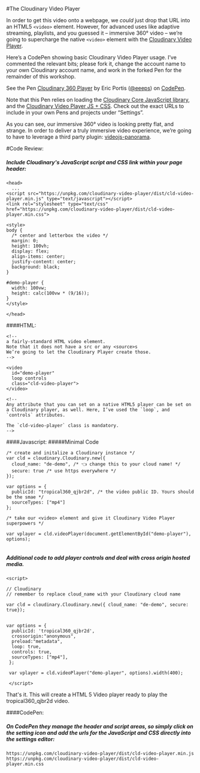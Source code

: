 #The Cloudinary Video Player

In order to get this video onto a webpage, we *could* just drop that URL into an HTML5 `<video>` element. However, for advanced uses like adaptive streaming, playlists, and you guessed it – immersive 360° video – we’re going to supercharge the native `<video>` element with the [Cloudinary Video Player](https://demo.cloudinary.com/video-player/).

Here’s a CodePen showing basic Cloudinary Video Player usage. I’ve commented the relevant bits; please fork it, change the account name to your own Cloudinary account name, and work in the forked Pen for the remainder of this workshop.

<p data-height="513" data-theme-id="0" data-slug-hash="pawpVM" data-default-tab="js,result" data-user="eeeps" data-embed-version="2" data-pen-title="Cloudinary 360 Player" class="codepen">See the Pen <a href="https://codepen.io/eeeps/pen/pawpVM/">Cloudinary 360 Player</a> by Eric Portis (<a href="https://codepen.io/eeeps">@eeeps</a>) on <a href="https://codepen.io">CodePen</a>.</p>
<script async src="https://production-assets.codepen.io/assets/embed/ei.js"></script>

Note that this Pen relies on loading the [Cloudinary Core JavaScript library](https://github.com/cloudinary/pkg-cloudinary-core), and the [Cloudinary Video Player JS + CSS](https://github.com/cloudinary/cloudinary-video-player). Check out the exact URLs to include in your own Pens and projects under “Settings”.

As you can see, our immersive 360° video is looking pretty flat, and strange. In order to deliver a truly immersive video experience, we’re going to have to leverage a third party plugin: [videojs-panorama](https://github.com/yanwsh/videojs-panorama).


#Code Review:
##### Include Cloudinary's JavaScript script and CSS link within your page header:

```
<head>
  ...
<script src="https://unpkg.com/cloudinary-video-player/dist/cld-video-player.min.js" type="text/javascript"></script>
<link rel="stylesheet" type="text/css" href="https://unpkg.com/cloudinary-video-player/dist/cld-video-player.min.css">

<style>
body {
  /* center and letterbox the video */
  margin: 0;
  height: 100vh;
  display: flex;
  align-items: center;
  justify-content: center;
  background: black;
}

#demo-player {
  width: 100vw;
  height: calc(100vw * (9/16));
}
</style>

</head>
```

####HTML:
```
<!-- 
a fairly-standard HTML video element. 
Note that it does not have a src or any <source>s 
We’re going to let the Cloudinary Player create those. 
-->

<video
  id="demo-player"
  loop controls
  class="cld-video-player">
</video>

<!--
Any attribute that you can set on a native HTML5 player can be set on a Cloudinary player, as well. Here, I’ve used the `loop`, and `controls` attributes.

The `cld-video-player` class is mandatory.
-->

```
####Javascript:
#####Minimal Code
```
/* create and initalize a Cloudinary instance */
var cld = cloudinary.Cloudinary.new({
  cloud_name: "de-demo", /* 👈 change this to your cloud name! */
  secure: true /* use https everywhere */
});

var options = {
  publicId: "tropical360_qjbr2d", /* the video public ID. Yours should be the smae */
  sourceTypes: ["mp4"]
};

/* take our <video> element and give it Cloudinary Video Player superpowers */

var vplayer = cld.videoPlayer(document.getElementById("demo-player"), options);


```
##### Additional code to add player controls and deal with cross origin hosted media. 

```
<script> 

// Cloudinary
// remember to replace cloud_name with your Cloudinary cloud name

var cld = cloudinary.Cloudinary.new({ cloud_name: "de-demo", secure: true});
 

var options = {
  publicId: 'tropical360_qjbr2d',
  crossorigin:"anonymous",
  preload:"metadata",
  loop: true,
  controls: true,
  sourceTypes: ["mp4"],
 };

 var vplayer = cld.videoPlayer("demo-player", options).width(400);

 </script> 
```
That's it.  This will create a HTML 5 Video player ready to play the tropical360_qjbr2d video.

####CodePen:
##### On CodePen they manage the header and script areas, so simply click on the setting icon and add the urls for the JavaScript and CSS directly into the settings editor:

```
https://unpkg.com/cloudinary-video-player/dist/cld-video-player.min.js
https://unpkg.com/cloudinary-video-player/dist/cld-video-player.min.css

```

